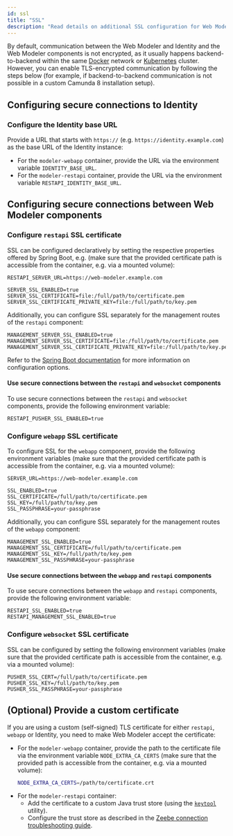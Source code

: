 ```yaml
---
id: ssl
title: "SSL"
description: "Read details on additional SSL configuration for Web Modeler."
---
```


By default, communication between the Web Modeler and Identity and the Web Modeler components is not encrypted, as it usually happens backend-to-backend within the same [Docker](/self-managed/setup/deploy/other/docker.md) network or [Kubernetes](/self-managed/setup/install.md) cluster.
However, you can enable TLS-encrypted communication by following the steps below (for example, if backend-to-backend communication is not possible in a custom Camunda 8 installation setup).

## Configuring secure connections to Identity

### Configure the Identity base URL

Provide a URL that starts with `https://` (e.g. `https://identity.example.com`) as the base URL of the Identity instance:

- For the `modeler-webapp` container, provide the URL via the environment variable `IDENTITY_BASE_URL`.
- For the `modeler-restapi` container, provide the URL via the environment variable `RESTAPI_IDENTITY_BASE_URL`.

## Configuring secure connections between Web Modeler components

### Configure `restapi` SSL certificate

SSL can be configured declaratively by setting the respective properties offered by Spring Boot, e.g. (make sure that the provided certificate path is accessible from the container, e.g. via a mounted volume):

```
RESTAPI_SERVER_URL=https://web-modeler.example.com

SERVER_SSL_ENABLED=true
SERVER_SSL_CERTIFICATE=file:/full/path/to/certificate.pem
SERVER_SSL_CERTIFICATE_PRIVATE_KEY=file:/full/path/to/key.pem
```

Additionally, you can configure SSL separately for the management routes of the `restapi` component:

```
MANAGEMENT_SERVER_SSL_ENABLED=true
MANAGEMENT_SERVER_SSL_CERTIFICATE=file:/full/path/to/certificate.pem
MANAGEMENT_SERVER_SSL_CERTIFICATE_PRIVATE_KEY=file:/full/path/to/key.pem
```

Refer to the [Spring Boot documentation](https://docs.spring.io/spring-boot/how-to/webserver.html#howto.webserver.configure-ssl) for more information on configuration options.

#### Use secure connections between the `restapi` and `websocket` components

To use secure connections between the `restapi` and `websocket` components, provide the following environment variable:

```
RESTAPI_PUSHER_SSL_ENABLED=true
```

### Configure `webapp` SSL certificate

To configure SSL for the `webapp` component, provide the following environment variables (make sure that the provided certificate path is accessible from the container, e.g. via a mounted volume):

```
SERVER_URL=https://web-modeler.example.com

SSL_ENABLED=true
SSL_CERTIFICATE=/full/path/to/certificate.pem
SSL_KEY=/full/path/to/key.pem
SSL_PASSPHRASE=your-passphrase
```

Additionally, you can configure SSL separately for the management routes of the `webapp` component:

```
MANAGEMENT_SSL_ENABLED=true
MANAGEMENT_SSL_CERTIFICATE=/full/path/to/certificate.pem
MANAGEMENT_SSL_KEY=/full/path/to/key.pem
MANAGEMENT_SSL_PASSPHRASE=your-passphrase
```

#### Use secure connections between the `webapp` and `restapi` components

To use secure connections between the `webapp` and `restapi` components, provide the following environment variable:

```
RESTAPI_SSL_ENABLED=true
RESTAPI_MANAGEMENT_SSL_ENABLED=true
```

### Configure `websocket` SSL certificate

SSL can be configured by setting the following environment variables (make sure that the provided certificate path is accessible from the container, e.g. via a mounted volume):

```
PUSHER_SSL_CERT=/full/path/to/certificate.pem
PUSHER_SSL_KEY=/full/path/to/key.pem
PUSHER_SSL_PASSPHRASE=your-passphrase
```

## (Optional) Provide a custom certificate

If you are using a custom (self-signed) TLS certificate for either `restapi`, `webapp` or Identity, you need to make Web Modeler accept the certificate:

- For the `modeler-webapp` container, provide the path to the certificate file via the environment variable `NODE_EXTRA_CA_CERTS` (make sure that the provided path is accessible from the container, e.g. via a mounted volume):
  ```sh
  NODE_EXTRA_CA_CERTS=/path/to/certificate.crt
  ```
- For the `modeler-restapi` container:
  - Add the certificate to a custom Java trust store (using the [`keytool`](https://docs.oracle.com/en/java/javase/21/docs/specs/man/keytool.html) utility).
  - Configure the trust store as described in the [Zeebe connection troubleshooting guide](../troubleshooting/troubleshoot-zeebe-connection.md#provide-the-certificate-to-the-jvm-trust-store).
